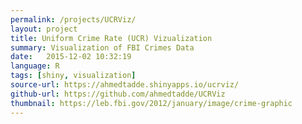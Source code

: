 ```yaml
---
permalink: /projects/UCRViz/
layout: project
title: Uniform Crime Rate (UCR) Vizualization
summary: Visualization of FBI Crimes Data
date:   2015-12-02 10:32:19
language: R
tags: [shiny, visualization]
source-url: https://ahmedtadde.shinyapps.io/ucrviz/
github-url: https://github.com/ahmedtadde/UCRViz
thumbnail: https://leb.fbi.gov/2012/january/image/crime-graphic
---
```

